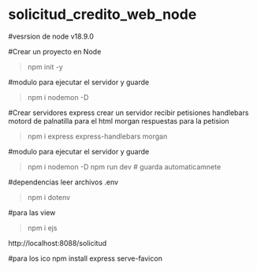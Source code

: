 # solicitud_credito_web_node
 #vesrsion de node
 v18.9.0
 
#Crear un proyecto en Node
> npm init -y

#modulo para ejecutar el servidor y guarde
> npm i nodemon -D

#Crear servidores 
express crear un servidor recibir petisiones
handlebars motord de palnatilla para el html 
morgan respuestas para la petision 
> npm i express express-handlebars morgan

#modulo para ejecutar el servidor y guarde
> npm i nodemon -D
> npm run dev # guarda automaticamnete

#dependencias leer archivos .env 
>npm i dotenv

#para las view
> npm i ejs  


http://localhost:8088/solicitud


#para los ico
npm install express serve-favicon